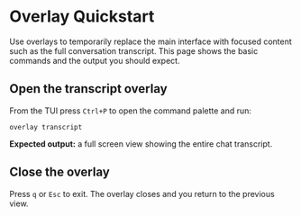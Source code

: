 # Overlay Quickstart

Use overlays to temporarily replace the main interface with focused content
such as the full conversation transcript. This page shows the basic commands
and the output you should expect.

## Open the transcript overlay

From the TUI press `Ctrl+P` to open the command palette and run:

```text
overlay transcript
```

**Expected output:** a full screen view showing the entire chat transcript.

## Close the overlay

Press `q` or `Esc` to exit. The overlay closes and you return to the previous
view.

